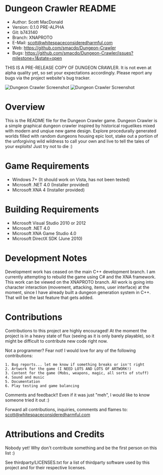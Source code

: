 Dungeon Crawler README
=======================
 * Author: Scott MacDonald
 * Version: 0.1.0 PRE-ALPHA
 * Git:  b743140
 * Branch: XNAPROTO
 * E-Mail: scott@whitespaceconsideredharmful.com
 * Web: https://github.com/smacdo/Dungeon-Crawler
 * Bugs: https://github.com/smacdo/Dungeon-Crawler/issues?milestone=1&state=open

THIS IS A PRE-RELEASE COPY OF DUNGEON CRAWLER. It is not even at alpha quality
yet, so set your expectations accordingly. Please report any bugs via the
project website's bug tracker.

![Dungeon Crawler Screenshot](http://imgur.com/0rIBY)
![Dungeon Crawler Screenshot](http://i.imgur.com/8ODmQ.png)

Overview
========
This is the README file for the Dungeon Crawler game. Dungeon Crawler is a
simple graphical dungeon crawler inspired by historical roguelikes mixed with
modern and unqiue new game design. Explore procedurally generated worlds
filled with random dungeons housing epic loot, stake out a portion of the
unforgiving wild wildness to call your own and live to tell the tales of your
exploits! Just try not to die :)

Game Requirements
=================

 * Windows 7+ (It should work on Vista, has not been tested)
 * Microsoft .NET 4.0 (Installer provided)
 * Microsoft XNA 4 (Installer provided)

Building Requirements
=====================
 * Microsoft Visual Studio 2010 or 2012
 * Microsoft .NET 4.0
 * Microsoft XNA Game Studio 4.0
 * Microsoft DirectX SDK (June 2010)

Development Notes
=================
Development work has ceased on the main C++ development branch. I am currently
attempting to rebuild the game using C# and the XNA framework. This work can be
viewed on the XNAPROTO branch. All work is going into character interaction
(movement, attacking, items, user interface) at the moment, since I have already
built a dungeon generation system in C++. That will be the last feature that gets
added.

Contributions
=============

Contributions to this project are highly encouraged! At the moment the project
is in a heavy state of flux (seeing as it is only barely playable), so it might
be difficult to contribute new code right now.

Not a programmer? Fear not! I would love for any of the following contributions:

    1. Bug reports... let me know if something breaks or isn't right
    2. Artwork for the game (I NEED LOTS AND LOTS OF ARTWORK!)
    3. Content for the game (Mobs, weapons, magic, all sorts of stuff)
    4. Sound and music
    5. Documentation
    6. Play testing and game balancing
	
Comments and feedback!! Even if it was just "meh", I would like to know someone tried it out :)

Forward all contributions, inquiries, comments and flames to: scott@whitespaceconsideredharmful.com

Attributions and Credits
=========================
Nobody yet! Why don't contribute something and be the first person on this list :)

See thirdparty/LICENSES.txt for a list of thirdparty software used by this project and for their
respective licenses.